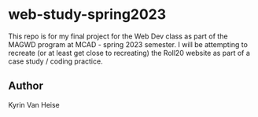 # web-study-spring2023
 This repo is for my final project for the Web Dev class as part of the MAGWD program at MCAD - spring 2023 semester. I will be attempting to recreate (or at least get close to recreating) the Roll20 website as part of a case study / coding practice.

## Author

Kyrin Van Heise
